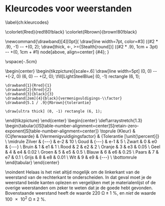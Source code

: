 # Kleurcodes voor weerstanden
\label{ch:kleurcodes}

\colorlet{Rred}{red!80!black}
\colorlet{Rbrown}{brown!80!black}

\newcommand{\drawband}[4][0pt]{
\draw[line width=7pt, color=#3] ({#2 * .9}, -1) -- +(0, 2);
\draw[thick, <-, >={Stealth[round]}] ({#2 * .9}, 1cm + 3pt) -- +(0, 1cm + #1) node[above, align=center] {#4};
}

\vspace{-.5cm}

\begin{center}
  \begin{tikzpicture}[scale=.6]
    \draw[line width=5pt] (0, 0) -- +(-2, 0) (6, 0) -- +(2, 0);
    \fill[LightSteelBlue] (0, -1) rectangle (6, 1);

    \drawband{1}{Rred}{1}
    \drawband{2}{Rred}{2}
    \drawband{3}{black}{3}
    \drawband[2em]{4}{black}{vermenigvuldigings-\\factor}
    \drawband{5.1 / .9}{Rbrown}{tolerantie}

    \draw[ultra thick] (0, -1) rectangle (6, 1);
  \end{tikzpicture}
\end{center}
\begin{center}
  \def\arraystretch{1.3}
  \begin{tabular}{lS[table-number-alignment=center]S[retain-zero-exponent]S[table-number-alignment=center]}
    \toprule
    {Kleur} & {Cijferwaarde} & {Vermenigvuldigingsfactor} & {Tolerantie [\unit{\percent}]} \\
    \midrule
    Zilver  & {---}          & e-2                        & 10                             \\
    Goud    & {---}          & e-1                        & 5                              \\
    Zwart   & 0              & e0                         & {---}                          \\
    Bruin   & 1              & e1                         & 1                              \\
    Rood    & 2              & e2                         & 2                              \\
    Oranje  & 3              & e3                         & 0.05                           \\
    Geel    & 4              & e4                         & 0.02                           \\
    Groen   & 5              & e5                         & 0.5                            \\
    Blauw   & 6              & e6                         & 0.25                           \\
    Paars   & 7              & e7                         & 0.1                            \\
    Grijs   & 8              & e8                         & 0.01                           \\
    Wit     & 9              & e9                         & {---}                          \\
    \bottomrule
  \end{tabular}
\end{center}

\noindent
Helaas is het niet altijd mogelijk om de linkerkant van de weerstand van de rechterkant te onderscheiden. In dat geval moet je de weerstand beide kanten oplezen en vergelijken met je materialenlijst of de overige weerstanden om zeker te weten dat je de goede hebt gevonden. Bovenstaande weerstand heeft de waarde $\qty[retain-zero-exponent]{220}{\ohm} \pm \qty{1}{\percent}$, en _niet_ de waarde $\qty{100e2}{\ohm} \pm \qty{2}{\percent}$.